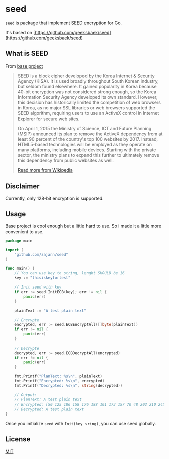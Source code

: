 # seed

`seed` is package that implement SEED encryption for Go. 

It's based on [https://github.com/geeksbaek/seed](https://github.com/geeksbaek/seed)

## What is SEED

From [base project](https://github.com/geeksbaek/seed)

>SEED is a block cipher developed by the Korea Internet & Security Agency (KISA). It is used broadly throughout South Korean industry, but seldom found elsewhere. It gained popularity in Korea because 40-bit encryption was not considered strong enough, so the Korea Information Security Agency developed its own standard. However, this decision has historically limited the competition of web browsers in Korea, as no major SSL libraries or web browsers supported the SEED algorithm, requiring users to use an ActiveX control in Internet Explorer for secure web sites.
>
>On April 1, 2015 the Ministry of Science, ICT and Future Planning (MSIP) announced its plan to remove the ActiveX dependency from at least 90 percent of the country's top 100 websites by 2017. Instead, HTML5-based technologies will be employed as they operate on many platforms, including mobile devices. Starting with the private sector, the ministry plans to expand this further to ultimately remove this dependency from public websites as well.
>
>[Read more from Wikipedia](https://en.wikipedia.org/wiki/SEED)

## Disclaimer

Currently, only 128-bit encryption is supported.

## Usage

Base project is cool enough but a little hard to use. So i made it a little more convenient to use.

```go
package main

import (
	"github.com/zajann/seed"
)

func main() {
    // You can use key to string, lenght SHOULD be 16
    key := "thisiskeyfortest"
    
    // Init seed with key
    if err := seed.InitECB(key); err != nil {
        panic(err)
    }
    
    plainText := "A test plain text"
    
    // Encrypte
    encrypted, err := seed.ECBEncryptAll([]byte(plainText))
    if err != nil {
        panic(err)
    }
    
    // Decrypte
    decrypted, err := seed.ECBDecryptAll(encrypted)
    if err != nil {
        panic(err)
    }
    
    fmt.Printf("PlanText: %s\n", plainText)
    fmt.Printf("Encrypted: %v\n", encrypted)
    fmt.Printf("Decrypted: %s\n", string(decrypted))
    
    // Output:
    // PlanText: A test plain text
	// Encrypted: [50 125 186 158 176 188 101 173 157 70 48 202 210 245 109 152 67 196 4 121 225 244 141 128 220 135 147 116 218 226 156 151]
	// Decrypted: A test plain text
}
```

Once you initialize `seed` with `Init(key sring)`, you can use seed globally.

## License

[MIT](https://github.com/zajann/seed/blob/master/LICENSE)